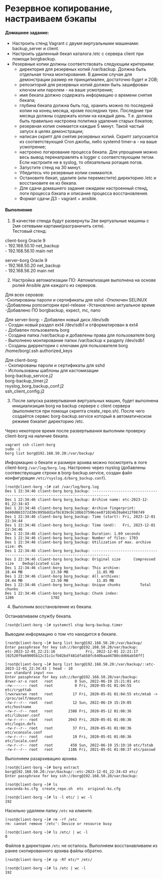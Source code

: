 # Резервное копирование, настраиваем бэкапы

#### Домашнее задание: 
- Настроить стенд Vagrant с двумя виртуальными машинами: backup_server и client.
- Настроить удаленный бекап каталога /etc c сервера client при помощи borgbackup. 
- Резервные копии должны соответствовать следующим критериям:
    - директория для резервных копий /var/backup. Должна быть отдельная точка монтирования. В данном случае для демонстрации размер не принципиален, достаточно будет и 2GB;
    - репозиторий для резервных копий должен быть зашифрован ключом или паролем - на ваше усмотрение;
    - имя бекапа должно содержать информацию о времени снятия бекапа;
    - глубина бекапа должна быть год, хранить можно по последней копии на конец месяца, кроме последних трех. Последние три месяца должны содержать копии на каждый день. Т.е. должна быть правильно настроена политика удаления старых бэкапов;
    - резервная копия снимается каждые 5 минут. Такой частый запуск в целях демонстрации;
    - написан скрипт для снятия резервных копий. Скрипт запускается из соответствующей Cron джобы, либо systemd timer-а - на ваше усмотрение;
    - настроено логирование процесса бекапа. Для упрощения можно весь вывод перенаправлять в logger с соответствующим тегом. Если настроите не в syslog, то обязательна ротация логов.
    - Запустите стенд на 30 минут.
    - Убедитесь что резервные копии снимаются.
    - Остановите бекап, удалите (или переместите) директорию /etc и восстановите ее из бекапа.
    - Для сдачи домашнего задания ожидаем настроенный стенд, логи процесса бэкапа и описание процесса восстановления.
    - Формат сдачи ДЗ - vagrant + ansible.

#### Выполнение 

1. В качестве стенда будут развернуты 2ве виртуальные машины с 2мя сетевыми картами(разграничить сети).  
Тестовый стенд: 

client-borg Oracle 9  
    - 192.168.50.10 net_backup  
    - 192.168.56.10 main net    
    
server-borg Oracle 9  
    - 192.168.50.20 net_backup  
    - 192.168.56.20 main net  

2. Настройка автоматизации ПО: 
Автоматизация выполнена на основе ролей Ansible для каждого из серверов.

Для всех серовов:  
    -Скопированы пароли и сертификаты для sshd
    -Отключен SELINUX
    -Добавлены ропозитории epel-release
    -Установлено актуальное время
    -Добавлено ПО borgbackup, expect, mc, nano

Для server-borg: 
    - Добавлен новый диск /dev/sdb  
    - Создан новый раздел ext4 /dev/sdb1 и отформатирован в ext4  
    - Добавлен пользователь borg  
    - Создана папка /var/backup и добавлены права для пользователя borg  
    - Выполнено монтирование папки /var/backup к разделу /dev/sdb1  
    - Созданы дирректории с ключами для пользователя borg /home/borg/.ssh authorized_keys

Для client-borg:  
    - Скопированы пароли и сертификаты для sshd  
    - Использованы шаблоны для кастомизации   
        borg-backup_service.j2  
        borg-backup_timer.j2  
        rsyslog_borg_backup_conf.j2  
        ssh_client_config.j2  

3. После запуска развертывания виртуальных машин, будет выполнена инициализиция borg на backup сервере с client сервера (выполняется при помощи скрипта create_repo.sh). После чего создаётся сервис borg-backup.service который в автоматическом режиме бэкапит директорию /etc.

Через некоторое время после развертывания выполним проверку client-borg на наличие бекапа. 

```
vagrant ssh client-borg
sudo -i
borg list borg@192.168.50.20:/var/backup/
```

Информацию о бекапе и размере архива можно посмотреть в логе client-borg `/var/log/borg.log`. Настроено через rsyslog (добавлены соотвествующие строки в borg-backup.service, создан файл конфигурации `/etc/rsyslog.d/borg_backup.conf`).
```
[root@client-borg ~]# cat /var/log/borg.log
Des 1 22:34:46 client-borg borg_backup: ------------------------------------------------------------------------------
Des 1 22:34:46 client-borg borg_backup: Archive name: etc-2023-12-01_22:34:43
Des 1 22:34:46 client-borg borg_backup: Archive fingerprint: bd40d863372d30c895bdd1af8c839c0c10bb37596cee871024b39a8412f08749
Des 1 22:34:46 client-borg borg_backup: Time (start): Fri, 2023-12-01 22:34:44
Des 1 22:34:46 client-borg borg_backup: Time (end):   Fri, 2023-12-01 22:34:46
Des 1 22:34:46 client-borg borg_backup: Duration: 1.69 seconds
Des 1 22:34:46 client-borg borg_backup: Number of files: 1703
Des 1 22:34:46 client-borg borg_backup: Utilization of max. archive size: 0%
Des 1 22:34:46 client-borg borg_backup: ------------------------------------------------------------------------------
Des 1 22:34:46 client-borg borg_backup: Original size      Compressed size    Deduplicated size
Des 1 22:34:46 client-borg borg_backup: This archive:               28.44 MB             13.50 MB             11.85 MB
Des 1 22:34:46 client-borg borg_backup: All archives:               28.44 MB             13.50 MB             11.85 MB
Des 1 22:34:46 client-borg borg_backup: Unique chunks         Total chunks
Des 1 22:34:46 client-borg borg_backup: Chunk index:                    1286                 1702
```

4. Выполним восстановление из бекапа.

Останавливаем службу бекапа.
```
[root@client-borg ~]# systemctl stop borg-backup.timer
```

Выводим информацию о том что находится в бекапе.
```
[root@client-borg ~]# borg list borg@192.168.50.20:/var/backup/
Enter passphrase for key ssh://borg@192.168.50.20/var/backup:
etc-2023-12-01_22:21:16              Fri, 2022-12-01 22:21:17 [02520f9a69005b12c31c1cfb02bdf481dfab58fc640baad4780cdd66ab58ff]

[root@client-borg ~]# borg list borg@192.168.50.20:/var/backup/::etc-2023-12-01_22:34:43 | head - 10
==> standard input <==
Enter passphrase for key ssh://borg@192.168.50.20/var/backup:
drwxr-xr-x root   root          0 Sun, 2022-06-19 15:21:01 etc
-rw------- root   root          0 Fri, 2020-05-01 01:04:55 etc/crypttab
lrwxrwxrwx root   root         17 Fri, 2020-05-01 01:04:55 etc/mtab -> /proc/self/mounts
-rw-r--r-- root   root         12 Sun, 2022-06-19 15:19:05 etc/hostname
-rw-r--r-- root   root       2388 Fri, 2020-05-12 01:08:36 etc/libuser.conf
-rw-r--r-- root   root       2043 Fri, 2020-05-01 01:08:36 etc/login.defs
-rw-r--r-- root   root         37 Fri, 2020-05-01 01:08:36 etc/vconsole.conf
-rw-r--r-- root   root         19 Fri, 2020-05-01 01:08:36 etc/locale.conf
-rw-r--r-- root   root        450 Sun, 2022-06-19 15:19:10 etc/fstab
-rw-r--r-- root   root       1186 Fri, 2021-05-01 01:08:37 etc/passwd
```
Выполняем разархивацию архива.

```
[root@client-borg ~]# borg extract borg@192.168.50.20:/var/backup/::etc-2023-12-01_22:34:43 etc/
Enter passphrase for key ssh://borg@192.168.50.20/var/backup:

[root@client-borg ~]# ls
anaconda-ks.cfg  create_repo.sh  etc  original-ks.cfg

[root@client-borg ~]# ls -l etc/ | wc -l
192
```

Насильно удаляем папку `/etc` на клиенте.
```
[root@client-borg ~]# rm -rf /etc
rm: cannot remove '/etc': Device or resource busy

[root@client-borg ~]# ls /etc/ | wc -l
0
```

Файлов в директории `/etc` не осталось. Выполняем восстанавливаем из ранее скопированного архива файлы обратно.
```
[root@client-borg ~]# cp -Rf etc/* /etc/

[root@client-borg ~]# ls /etc | wc -l
192
```

